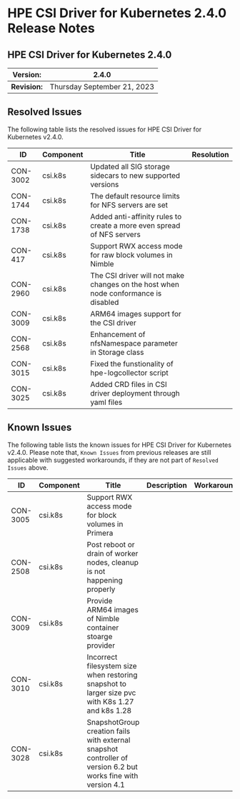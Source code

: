 # HPE CSI Driver for Kubernetes 2.4.0 Release Notes

## HPE CSI Driver for Kubernetes 2.4.0

| **Version:** |2.4.0|
|--------------|-----|
| **Revision:** | Thursday September 21, 2023 |

## Resolved Issues

The following table lists the resolved issues for HPE CSI Driver for Kubernetes v2.4.0.

|ID|Component |Title|Resolution|
|--|---------|-----|-----------|
|CON-3002|csi.k8s|Updated all SIG storage sidecars to new supported versions|
|CON-1744|csi.k8s|The default resource limits for NFS servers are set|
|CON-1738|csi.k8s|Added anti-affinity rules to create a more even spread of NFS servers|
|CON-417|csi.k8s|Support RWX access mode for raw block volumes in Nimble|
|CON-2960|csi.k8s|The CSI driver will not make changes on the host when node conformance is disabled|
|CON-3009|csi.k8s|ARM64 images support for the CSI driver|
|CON-2568|csi.k8s|Enhancement of nfsNamespace parameter in Storage class|
|CON-3015|csi.k8s|Fixed the funstionality of hpe-logcollector script|
|CON-3025|csi.k8s|Added CRD files in CSI driver deployment through yaml files|

## Known Issues

The following table lists the known issues for HPE CSI Driver for Kubernetes v2.4.0. Please note that, `Known Issues` from previous releases are still applicable with suggested workarounds, if they are not part of `Resolved Issues` above.

|ID|Component |Title|Description|Workaround|
|--|---------|-----|-----------|----------|
|CON-3005|csi.k8s|Support RWX access mode for block volumes in Primera|
|CON-2508|csi.k8s|Post reboot or drain of worker nodes, cleanup is not happening properly|
|CON-3009|csi.k8s|Provide ARM64 images of Nimble container stoarge provider|
|CON-3010|csi.k8s|Incorrect filesystem size when restoring snapshot to larger size pvc with K8s 1.27 and k8s 1.28|
|CON-3028|csi.k8s|SnapshotGroup creation fails with external snapshot controller of version 6.2 but works fine with version 4.1|
